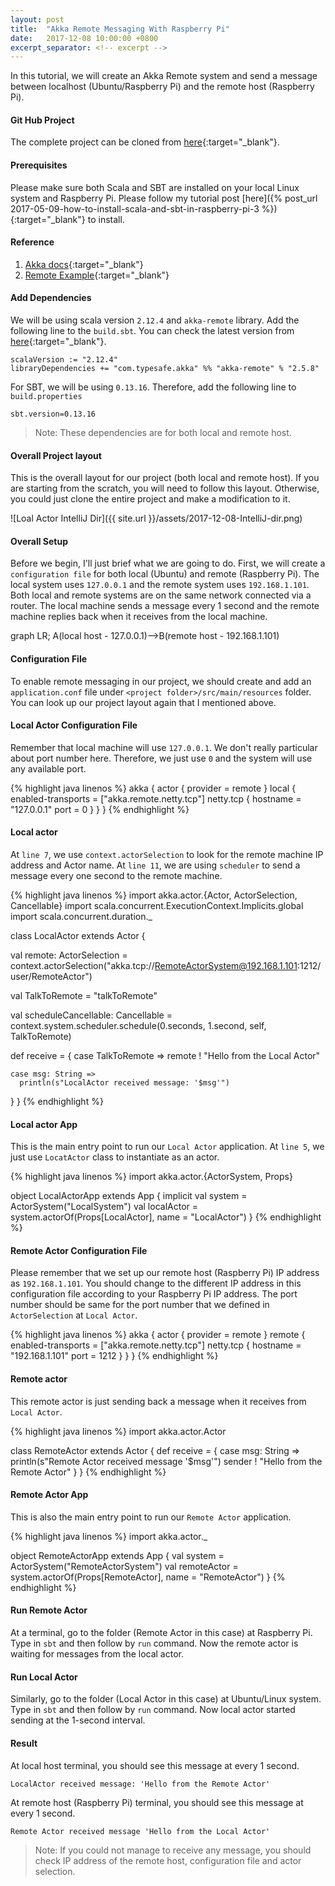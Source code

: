 ```yaml
---
layout: post
title:  "Akka Remote Messaging With Raspberry Pi"
date:   2017-12-08 10:00:00 +0800
excerpt_separator: <!-- excerpt -->
---
```

In this tutorial, we will create an Akka Remote system and send a message between localhost (Ubuntu/Raspberry Pi) and the remote host (Raspberry Pi).
<!-- excerpt -->

#### **Git Hub Project**
The complete project can be cloned from [here](https://github.com/aknay/TutorialSyleProject/tree/master/AkkaRemote){:target="_blank"}.

#### **Prerequisites**
Please make sure both Scala and SBT are installed on your local Linux system and Raspberry Pi. Please follow my tutorial post [here]({% post_url 2017-05-09-how-to-install-scala-and-sbt-in-raspberry-pi-3  %}){:target="_blank"} to install. 

#### **Reference**
1. [Akka docs](https://doc.akka.io/docs/akka/2.5.4/scala/remoting.html){:target="_blank"}
2. [Remote Example](https://alvinalexander.com/scala/simple-akka-actors-remote-example){:target="_blank"}


#### **Add Dependencies**

We will be using scala version `2.12.4` and `akka-remote` library. Add the following line to the `build.sbt`. You can check the latest version from [here](https://akka.io/docs/){:target="_blank"}.

```
scalaVersion := "2.12.4"
libraryDependencies += "com.typesafe.akka" %% "akka-remote" % "2.5.8"
```

For SBT, we will be using `0.13.16`. Therefore, add the following line to `build.properties`
```
sbt.version=0.13.16
```

> Note: These dependencies are for both local and remote host.

#### **Overall Project layout**
This is the overall layout for our project (both local and remote host). If you are starting from the scratch, you will need to follow this layout. Otherwise, you could just clone the entire project and make a modification to it.

![Loal Actor IntelliJ Dir]({{ site.url }}/assets/2017-12-08-IntelliJ-dir.png)

#### **Overall Setup**
Before we begin, I'll just brief what we are going to do. First, we will create a `configuration file` for both local (Ubuntu) and remote (Raspberry Pi). The local system uses `127.0.0.1` and the remote system uses `192.168.1.101`. Both local and remote systems are on the same network connected via a router. The local machine sends a message every 1 second and the remote machine replies back when it receives from the local machine.  

<div class="mermaid">
graph LR;
   A(local host - 127.0.0.1)-->B(remote host - 192.168.1.101)
</div>

#### **Configuration File**
To enable remote messaging in our project, we should create and add an `application.conf` file under `<project folder>/src/main/resources` folder. You can look up our project layout again that I mentioned above. 

#### **Local Actor Configuration File**
Remember that local machine will use `127.0.0.1`. We don't really particular about port number here. Therefore, we just use `0` and the system will use any available port. 

{% highlight java linenos %}
akka {
  actor {
    provider = remote
  }
  local {
    enabled-transports = ["akka.remote.netty.tcp"]
    netty.tcp {
      hostname = "127.0.0.1"
      port = 0
    }
  }
}
{% endhighlight %}

#### **Local actor**

At `line 7`, we use `context.actorSelection` to look for the remote machine IP address and Actor name. At `line 11`, we are using `scheduler` to send a message every one second to the remote machine. 

{% highlight java linenos %}
import akka.actor.{Actor, ActorSelection, Cancellable}
import scala.concurrent.ExecutionContext.Implicits.global
import scala.concurrent.duration._

class LocalActor extends Actor {

  val remote: ActorSelection = context.actorSelection("akka.tcp://RemoteActorSystem@192.168.1.101:1212/user/RemoteActor")

  val TalkToRemote = "talkToRemote"

  val scheduleCancellable: Cancellable = context.system.scheduler.schedule(0.seconds, 1.second, self, TalkToRemote)

  def receive = {
    case TalkToRemote =>
      remote ! "Hello from the Local Actor"

    case msg: String =>
      println(s"LocalActor received message: '$msg'")
  }
}
{% endhighlight %}

#### **Local actor App**
This is the main entry point to run our `Local Actor` application. At `line 5`, we just use `LocatActor` class to instantiate as an actor. 

{% highlight java linenos %}
import akka.actor.{ActorSystem, Props}

object LocalActorApp extends App {
  implicit val system = ActorSystem("LocalSystem")
  val localActor = system.actorOf(Props[LocalActor], name = "LocalActor")
}
{% endhighlight %}


#### **Remote Actor Configuration File**
Please remember that we set up our remote host (Raspberry Pi) IP address as `192.168.1.101`. You should change to the different IP address in this configuration file according to your Raspberry Pi IP address. The port number should be same for the port number that we defined in `ActorSelection` at `Local Actor`.

{% highlight java linenos %}
akka {
  actor {
    provider = remote
  }
  remote {
    enabled-transports = ["akka.remote.netty.tcp"]
    netty.tcp {
      hostname = "192.168.1.101"
      port = 1212
    }
  }
}
{% endhighlight %}

#### **Remote actor**
This remote actor is just sending back a message when it receives from `Local Actor`.

{% highlight java linenos %}
import akka.actor.Actor

class RemoteActor extends Actor {
  def receive = {
    case msg: String =>
      println(s"Remote Actor received message '$msg'")
      sender ! "Hello from the Remote Actor"
  }
}
{% endhighlight %}


#### **Remote Actor App**
This is also the main entry point to run our `Remote Actor` application.

{% highlight java linenos %}
import akka.actor._

object RemoteActorApp extends App  {
  val system = ActorSystem("RemoteActorSystem")
  val remoteActor = system.actorOf(Props[RemoteActor], name = "RemoteActor")
}
{% endhighlight %}

#### **Run Remote Actor**
At a terminal, go to the folder (Remote Actor in this case) at Raspberry Pi. Type in `sbt` and then follow by `run` command. Now the remote actor is waiting for messages from the local actor. 

#### **Run Local Actor**
Similarly, go to the folder (Local Actor in this case) at Ubuntu/Linux system. Type in `sbt` and then follow by `run` command. Now local actor started sending at the 1-second interval. 

#### **Result**
At local host terminal, you should see this message at every 1 second.
```
LocalActor received message: 'Hello from the Remote Actor'
```

At remote host (Raspberry Pi) terminal, you should see this message at every 1 second.
```
Remote Actor received message 'Hello from the Local Actor'
```

> Note: If you could not manage to receive any message, you should check IP address of the remote host, configuration file and actor selection. 